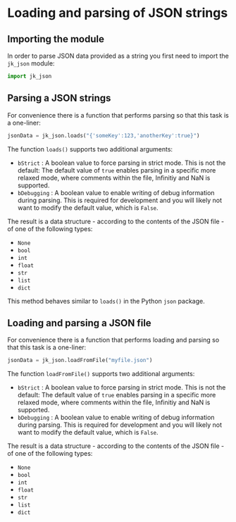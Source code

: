 Loading and parsing of JSON strings
===================================

Importing the module
--------------------

In order to parse JSON data provided as a string you first need to import the `jk_json` module:

```python
import jk_json
```

Parsing a JSON strings
----------------------

For convenience there is a function that performs parsing so that this task is a one-liner:

```python
jsonData = jk_json.loads("{'someKey':123,'anotherKey':true}")
```

The function `loads()` supports two additional arguments:

* `bStrict` : A boolean value to force parsing in strict mode. This is not the default: The default value of `true` enables parsing in a specific more relaxed mode, where comments within the file, Infinitiy and NaN is supported.
* `bDebugging` : A boolean value to enable writing of debug information during parsing. This is required for development and you will likely not want to modify the default value, which is `False`.

The result is a data structure - according to the contents of the JSON file - of one of the following types:

* `None`
* `bool`
* `int`
* `float`
* `str`
* `list`
* `dict`

This method behaves similar to `loads()` in the Python `json` package.

Loading and parsing a JSON file
-------------------------------

For convenience there is a function that performs loading and parsing so that this task is a one-liner:

```python
jsonData = jk_json.loadFromFile("myfile.json")
```

The function `loadFromFile()` supports two additional arguments:

* `bStrict` : A boolean value to force parsing in strict mode. This is not the default: The default value of `true` enables parsing in a specific more relaxed mode, where comments within the file, Infinitiy and NaN is supported.
* `bDebugging` : A boolean value to enable writing of debug information during parsing. This is required for development and you will likely not want to modify the default value, which is `False`.

The result is a data structure - according to the contents of the JSON file - of one of the following types:

* `None`
* `bool`
* `int`
* `float`
* `str`
* `list`
* `dict`







